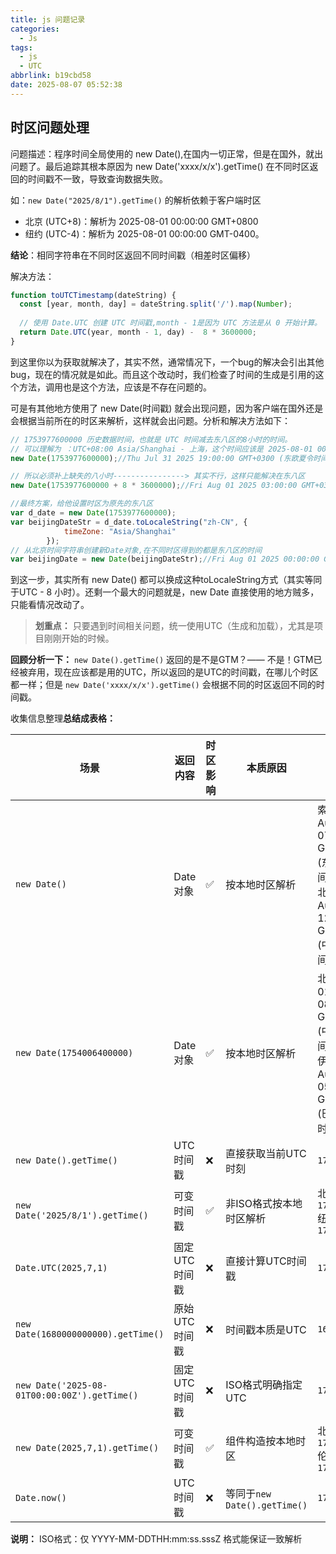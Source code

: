 ```yaml
---
title: js 问题记录
categories:
  - Js
tags:
  - js
  - UTC
abbrlink: b19cbd58
date: 2025-08-07 05:52:38
---
```


## 时区问题处理
问题描述：程序时间全局使用的 new Date(),在国内一切正常，但是在国外，就出问题了。最后追踪其根本原因为 new Date('xxxx/x/x').getTime() 在不同时区返回的时间戳不一致，导致查询数据失败。

如：`new Date("2025/8/1").getTime()` 的解析依赖于客户端时区
- 北京 (UTC+8)：解析为 2025-08-01 00:00:00 GMT+0800
- 纽约 (UTC-4)：解析为 2025-08-01 00:00:00 GMT-0400。

**结论**：相同字符串在不同时区返回不同时间戳（相差时区偏移）

解决方法：
```js
function toUTCTimestamp(dateString) {
  const [year, month, day] = dateString.split('/').map(Number);
  
  // 使用 Date.UTC 创建 UTC 时间戳,month - 1是因为 UTC 方法是从 0 开始计算。 减去 8 小时，是因为我们是东八区，兼容历史数据。
  return Date.UTC(year, month - 1, day) -  8 * 3600000;
}
```
到这里你以为获取就解决了，其实不然，通常情况下，一个bug的解决会引出其他bug，现在的情况就是如此。而且这个改动时，我们检查了时间的生成是引用的这个方法，调用也是这个方法，应该是不存在问题的。

可是有其他地方使用了 new Date(时间戳) 就会出现问题，因为客户端在国外还是会根据当前所在的时区来解析，这样就会出问题。分析和解决方法如下：
```js
// 1753977600000 历史数据时间，也就是 UTC 时间减去东八区的8小时的时间。
// 可以理解为 ：UTC+08:00 Asia/Shanghai - 上海，这个时间应该是 2025-08-01 00:00:00，但是此时客户端在国外，就解析成了 2025-07-31 19:00:00
new Date(1753977600000);//Thu Jul 31 2025 19:00:00 GMT+0300 (东欧夏令时间)

// 所以必须补上缺失的八小时----------------> 其实不行，这样只能解决在东八区
new Date(1753977600000 + 8 * 3600000);//Fri Aug 01 2025 03:00:00 GMT+0300 (东欧夏令时间)

//最终方案，给他设置时区为原先的东八区
var d_date = new Date(1753977600000);
var beijingDateStr = d_date.toLocaleString("zh-CN", {
			timeZone: "Asia/Shanghai"
		});
// 从北京时间字符串创建新Date对象,在不同时区得到的都是东八区的时间
var beijingDate = new Date(beijingDateStr);//Fri Aug 01 2025 00:00:00 GMT+0300 (东欧夏令时间)
```

到这一步，其实所有 new  Date() 都可以换成这种toLocaleString方式（其实等同于UTC - 8 小时）。还剩一个最大的问题就是，new Date 直接使用的地方贼多，只能看情况改动了。


> **划重点：** 只要遇到时间相关问题，统一使用UTC（生成和加载），尤其是项目刚刚开始的时候。

**回顾分析一下：**
`new Date().getTime()` 返回的是不是GTM？—— 不是！GTM已经被弃用，现在应该都是用的UTC，所以返回的是UTC的时间戳，在哪儿个时区都一样；但是 `new Date('xxxx/x/x').getTime()` 会根据不同的时区返回不同的时间戳。


收集信息整理**总结成表格：**

| 场景                                 | 返回内容               | 时区影响 | 本质原因                  | 示例值              |
|--------------------------------------|-----------------------|----------|--------------------------|--------------------|
| `new Date()`                         | Date对象          | ✅      | 按本地时区解析            | 索非亚：Thu Aug 07 2025 07:52:54 GMT+0300 (东欧夏令时间) <br/>  北京：Thu Aug 07 2025 12:54:26 GMT+0800 (中国标准时间) |
| `new Date(1754006400000)`            | Date对象          | ✅      | 按本地时区解析   | 北京：Fri Aug 01 2025 08:00:00 GMT+0800 (中国标准时间) <br> 伊斯兰堡：Fri Aug 01 2025 05:00:00 GMT+0500 (巴基斯坦标准时间) |
| `new Date().getTime()`               | UTC时间戳         | ❌      | 直接获取当前UTC时刻       | `1723024000000`    |
| `new Date('2025/8/1').getTime()`     | 可变时间戳        | ✅      | 非ISO格式按本地时区解析   | 北京：`1754006400000`<br>纽约：`1754035200000` |
| `Date.UTC(2025,7,1)`                 | 固定UTC时间戳     | ❌      | 直接计算UTC时间戳         | `1754006400000`    |
| `new Date(1680000000000).getTime()`  | 原始UTC时间戳     | ❌      | 时间戳本质是UTC           | `1680000000000`    |
| `new Date('2025-08-01T00:00:00Z').getTime()` | 固定UTC时间戳 | ❌      | ISO格式明确指定UTC        | `1754006400000`    |
| `new Date(2025,7,1).getTime()`       | 可变时间戳        | ✅      | 组件构造按本地时区        | 北京：`1754006400000`<br>伦敦：`1754017200000` |
| `Date.now()`                         | UTC时间戳         | ❌      | 等同于`new Date().getTime()` | `1723024000000`    |


**说明：**
ISO格式：仅 YYYY-MM-DDTHH:mm:ss.sssZ 格式能保证一致解析